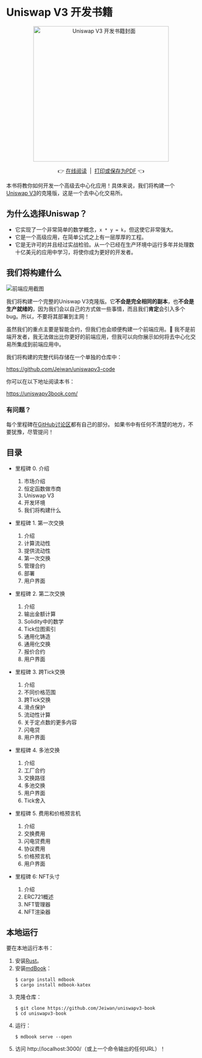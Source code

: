 # Uniswap V3 开发书籍

<p align="center">
<img src="/src/images/cover.png" alt="Uniswap V3 开发书籍封面" width="360"/>
</p>


<p align="center">
👉&nbsp;<a href="https://uniswapv3book.com/">在线阅读</a>&nbsp;&nbsp;|&nbsp;&nbsp;<a href="https://uniswapv3book.com/print.html">打印或保存为PDF</a>&nbsp;👈
</p>

本书将教你如何开发一个高级去中心化应用！具体来说，我们将构建一个[Uniswap V3](https://uniswap.org/)的克隆版，这是一个去中心化交易所。

## 为什么选择Uniswap？
- 它实现了一个非常简单的数学概念，`x * y = k`，但这使它非常强大。
- 它是一个高级应用，在简单公式之上有一层厚厚的工程。
- 它是无许可的并且经过实战检验。从一个已经在生产环境中运行多年并处理数十亿美元的应用中学习，将使你成为更好的开发者。

## 我们将构建什么

![前端应用截图](/screenshot.png)

我们将构建一个完整的Uniswap V3克隆版。它**不会是完全相同的副本**，也**不会是生产就绪的**，因为我们会以自己的方式做一些事情，而且我们**肯定**会引入多个bug。所以，不要将其部署到主网！

虽然我们的重点主要是智能合约，但我们也会顺便构建一个前端应用。🙂
我不是前端开发者，我无法做出比你更好的前端应用，但我可以向你展示如何将去中心化交易所集成到前端应用中。

我们将构建的完整代码存储在一个单独的仓库中：

https://github.com/Jeiwan/uniswapv3-code

你可以在以下地址阅读本书：

https://uniswapv3book.com/

### 有问题？

每个里程碑在[GitHub讨论区](https://github.com/Jeiwan/uniswapv3-book/discussions)都有自己的部分。
如果书中有任何不清楚的地方，不要犹豫，尽管提问！

## 目录

- 里程碑 0. 介绍
  1. 市场介绍
  2. 恒定函数做市商
  3. Uniswap V3
  4. 开发环境
  5. 我们将构建什么
- 里程碑 1. 第一次交换
  1. 介绍
  2. 计算流动性
  3. 提供流动性
  4. 第一次交换
  5. 管理合约
  6. 部署
  7. 用户界面
- 里程碑 2. 第二次交换
  1. 介绍
  2. 输出金额计算
  3. Solidity中的数学
  4. Tick位图索引
  5. 通用化铸造
  6. 通用化交换
  7. 报价合约
  8. 用户界面
- 里程碑 3. 跨Tick交换
  1. 介绍
  2. 不同价格范围
  3. 跨Tick交换
  4. 滑点保护
  5. 流动性计算
  6. 关于定点数的更多内容
  7. 闪电贷
  8. 用户界面

- 里程碑 4. 多池交换
  1. 介绍
  2. 工厂合约
  3. 交换路径
  4. 多池交换
  5. 用户界面
  6. Tick舍入
- 里程碑 5. 费用和价格预言机
  1. 介绍
  2. 交换费用
  3. 闪电贷费用
  4. 协议费用
  5. 价格预言机
  6. 用户界面
- 里程碑 6: NFT头寸
  1. 介绍
  2. ERC721概述
  3. NFT管理器
  4. NFT渲染器

## 本地运行

要在本地运行本书：
1. 安装[Rust](https://www.rust-lang.org/)。
2. 安装[mdBook](https://github.com/rust-lang/mdBook)：
    ```shell
    $ cargo install mdbook
    $ cargo install mdbook-katex
    ```
3. 克隆仓库：
    ```shell
    $ git clone https://github.com/Jeiwan/uniswapv3-book
    $ cd uniswapv3-book
    ```
4. 运行：
    ```shell
    $ mdbook serve --open
    ```
5. 访问 http://localhost:3000/（或上一个命令输出的任何URL）！
